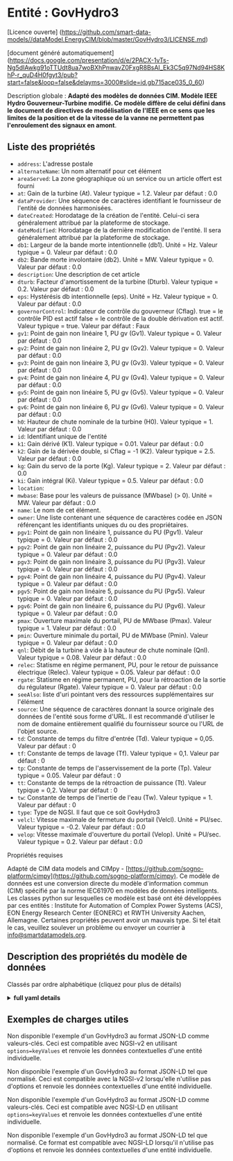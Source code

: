Entité : GovHydro3  
==================  
[Licence ouverte] (https://github.com/smart-data-models//dataModel.EnergyCIM/blob/master/GovHydro3/LICENSE.md)  
[document généré automatiquement] (https://docs.google.com/presentation/d/e/2PACX-1vTs-Ng5dIAwkg91oTTUdt8ua7woBXhPnwavZ0FxgR8BsAI_Ek3C5q97Nd94HS8KhP-r_quD4H0fgyt3/pub?start=false&loop=false&delayms=3000#slide=id.gb715ace035_0_60)  
Description globale : **Adapté des modèles de données CIM. Modèle IEEE Hydro Gouverneur-Turbine modifié.  Ce modèle diffère de celui défini dans le document de directives de modélisation de l'IEEE en ce sens que les limites de la position et de la vitesse de la vanne ne permettent pas l'enroulement des signaux en amont**.  

## Liste des propriétés  

- `address`: L'adresse postale  - `alternateName`: Un nom alternatif pour cet élément  - `areaServed`: La zone géographique où un service ou un article offert est fourni  - `at`: Gain de la turbine (At).  Valeur typique = 1.2. Valeur par défaut : 0.0  - `dataProvider`: Une séquence de caractères identifiant le fournisseur de l'entité de données harmonisées.  - `dateCreated`: Horodatage de la création de l'entité. Celui-ci sera généralement attribué par la plateforme de stockage.  - `dateModified`: Horodatage de la dernière modification de l'entité. Il sera généralement attribué par la plateforme de stockage.  - `db1`: Largeur de la bande morte intentionnelle (db1).  Unité = Hz.  Valeur typique = 0. Valeur par défaut : 0.0  - `db2`: Bande morte involontaire (db2).  Unité = MW.  Valeur typique = 0. Valeur par défaut : 0.0  - `description`: Une description de cet article  - `dturb`: Facteur d'amortissement de la turbine (Dturb).  Valeur typique = 0.2. Valeur par défaut : 0.0  - `eps`: Hystérésis db intentionnelle (eps).  Unité = Hz.  Valeur typique = 0. Valeur par défaut : 0.0  - `governorControl`: Indicateur de contrôle du gouverneur (Cflag). true = le contrôle PID est actif false = le contrôle de la double dérivation est actif. Valeur typique = true. Valeur par défaut : Faux  - `gv1`: Point de gain non linéaire 1, PU gv (Gv1).  Valeur typique = 0. Valeur par défaut : 0.0  - `gv2`: Point de gain non linéaire 2, PU gv (Gv2).  Valeur typique = 0. Valeur par défaut : 0.0  - `gv3`: Point de gain non linéaire 3, PU gv (Gv3).  Valeur typique = 0. Valeur par défaut : 0.0  - `gv4`: Point de gain non linéaire 4, PU gv (Gv4).  Valeur typique = 0. Valeur par défaut : 0.0  - `gv5`: Point de gain non linéaire 5, PU gv (Gv5).  Valeur typique = 0. Valeur par défaut : 0.0  - `gv6`: Point de gain non linéaire 6, PU gv (Gv6).  Valeur typique = 0. Valeur par défaut : 0.0  - `h0`: Hauteur de chute nominale de la turbine (H0).  Valeur typique = 1. Valeur par défaut : 0.0  - `id`: Identifiant unique de l'entité  - `k1`: Gain dérivé (K1).  Valeur typique = 0.01. Valeur par défaut : 0.0  - `k2`: Gain de la dérivée double, si Cflag = -1 (K2).  Valeur typique = 2.5. Valeur par défaut : 0.0  - `kg`: Gain du servo de la porte (Kg).  Valeur typique = 2. Valeur par défaut : 0.0  - `ki`: Gain intégral (Ki).  Valeur typique = 0.5. Valeur par défaut : 0.0  - `location`:   - `mwbase`: Base pour les valeurs de puissance (MWbase) (> 0).  Unité = MW. Valeur par défaut : 0.0  - `name`: Le nom de cet élément.  - `owner`: Une liste contenant une séquence de caractères codée en JSON référençant les identifiants uniques du ou des propriétaires.  - `pgv1`: Point de gain non linéaire 1, puissance du PU (Pgv1).  Valeur typique = 0. Valeur par défaut : 0.0  - `pgv2`: Point de gain non linéaire 2, puissance du PU (Pgv2).  Valeur typique = 0. Valeur par défaut : 0.0  - `pgv3`: Point de gain non linéaire 3, puissance du PU (Pgv3).  Valeur typique = 0. Valeur par défaut : 0.0  - `pgv4`: Point de gain non linéaire 4, puissance du PU (Pgv4).  Valeur typique = 0. Valeur par défaut : 0.0  - `pgv5`: Point de gain non linéaire 5, puissance du PU (Pgv5).  Valeur typique = 0. Valeur par défaut : 0.0  - `pgv6`: Point de gain non linéaire 6, puissance du PU (Pgv6).  Valeur typique = 0. Valeur par défaut : 0.0  - `pmax`: Ouverture maximale du portail, PU de MWbase (Pmax).  Valeur typique = 1. Valeur par défaut : 0.0  - `pmin`: Ouverture minimale du portail, PU de MWbase (Pmin).  Valeur typique = 0. Valeur par défaut : 0.0  - `qnl`: Débit de la turbine à vide à la hauteur de chute nominale (Qnl).  Valeur typique = 0.08. Valeur par défaut : 0.0  - `relec`: Statisme en régime permanent, PU, pour le retour de puissance électrique (Relec).  Valeur typique = 0.05. Valeur par défaut : 0.0  - `rgate`: Statisme en régime permanent, PU, pour la rétroaction de la sortie du régulateur (Rgate).  Valeur typique = 0. Valeur par défaut : 0.0  - `seeAlso`: liste d'uri pointant vers des ressources supplémentaires sur l'élément  - `source`: Une séquence de caractères donnant la source originale des données de l'entité sous forme d'URL. Il est recommandé d'utiliser le nom de domaine entièrement qualifié du fournisseur source ou l'URL de l'objet source.  - `td`: Constante de temps du filtre d'entrée (Td).  Valeur typique = 0,05. Valeur par défaut : 0  - `tf`: Constante de temps de lavage (Tf).  Valeur typique = 0,1. Valeur par défaut : 0  - `tp`: Constante de temps de l'asservissement de la porte (Tp).  Valeur typique = 0.05. Valeur par défaut : 0  - `tt`: Constante de temps de la rétroaction de puissance (Tt).  Valeur typique = 0,2. Valeur par défaut : 0  - `tw`: Constante de temps de l'inertie de l'eau (Tw).  Valeur typique = 1. Valeur par défaut : 0  - `type`: Type de NGSI. Il faut que ce soit GovHydro3  - `velcl`: Vitesse maximale de fermeture du portail (Velcl).  Unité = PU/sec.  Valeur typique = -0.2. Valeur par défaut : 0.0  - `velop`: Vitesse maximale d'ouverture du portail (Velop).  Unité = PU/sec. Valeur typique = 0.2. Valeur par défaut : 0.0    
Propriétés requises  
Adapté de CIM data models and CIMpy - [https://github.com/sogno-platform/cimpy](https://github.com/sogno-platform/cimpy). Ce modèle de données est une conversion directe du modèle d'information commun (CIM) spécifié par la norme IEC61970 en modèles de données intelligents. Les classes python sur lesquelles ce modèle est basé ont été développées par ces entités : Institute for Automation of Complex Power Systems (ACS), EON Energy Research Center (EONERC) et RWTH University Aachen, Allemagne. Certaines propriétés peuvent avoir un mauvais type. Si tel était le cas, veuillez soulever un problème ou envoyer un courrier à info@smartdatamodels.org.  
## Description des propriétés du modèle de données  
Classés par ordre alphabétique (cliquez pour plus de détails)  
<details><summary><strong>full yaml details</strong></summary>    
```yaml  
GovHydro3:    
  description: 'Adapted from CIM data models. Modified IEEE Hydro Governor-Turbine Model.  This model differs from that defined in the IEEE modeling guideline paper in that the limits on gate position and velocity do not permit wind up of the upstream signals.'    
  properties:    
    address:    
      description: 'The mailing address'    
      properties:    
        addressCountry:    
          description: 'Property. The country. For example, Spain. Model:''https://schema.org/addressCountry'''    
          type: string    
        addressLocality:    
          description: 'Property. The locality in which the street address is, and which is in the region. Model:''https://schema.org/addressLocality'''    
          type: string    
        addressRegion:    
          description: 'Property. The region in which the locality is, and which is in the country. Model:''https://schema.org/addressRegion'''    
          type: string    
        postOfficeBoxNumber:    
          description: 'Property. The post office box number for PO box addresses. For example, 03578. Model:''https://schema.org/postOfficeBoxNumber'''    
          type: string    
        postalCode:    
          description: 'Property. The postal code. For example, 24004. Model:''https://schema.org/https://schema.org/postalCode'''    
          type: string    
        streetAddress:    
          description: 'Property. The street address. Model:''https://schema.org/streetAddress'''    
          type: string    
      type: Property    
      x-ngsi:    
        model: https://schema.org/address    
    alternateName:    
      description: 'An alternative name for this item'    
      type: Property    
    areaServed:    
      description: 'The geographic area where a service or offered item is provided'    
      type: Property    
      x-ngsi:    
        model: https://schema.org/Text    
    at:    
      description: 'Turbine gain (At).  Typical Value = 1.2. Default: 0.0'    
      type: number    
      x-ngsi:    
        model: https://schema.org/Number    
    dataProvider:    
      description: 'A sequence of characters identifying the provider of the harmonised data entity.'    
      type: Property    
    dateCreated:    
      description: 'Entity creation timestamp. This will usually be allocated by the storage platform.'    
      format: date-time    
      type: Property    
    dateModified:    
      description: 'Timestamp of the last modification of the entity. This will usually be allocated by the storage platform.'    
      format: date-time    
      type: Property    
    db1:    
      description: 'Intentional dead-band width (db1).  Unit = Hz.  Typical Value = 0. Default: 0.0'    
      type: number    
      x-ngsi:    
        model: https://schema.org/Number    
    db2:    
      description: 'Unintentional dead-band (db2).  Unit = MW.  Typical Value = 0. Default: 0.0'    
      type: number    
      x-ngsi:    
        model: https://schema.org/Number    
    description:    
      description: 'A description of this item'    
      type: Property    
    dturb:    
      description: 'Turbine damping factor (Dturb).  Typical Value = 0.2. Default: 0.0'    
      type: number    
      x-ngsi:    
        model: https://schema.org/Number    
    eps:    
      description: 'Intentional db hysteresis (eps).  Unit = Hz.  Typical Value = 0. Default: 0.0'    
      type: number    
      x-ngsi:    
        model: https://schema.org/Number    
    governorControl:    
      description: 'Governor control flag (Cflag). true = PID control is active false = double derivative control is active. Typical Value = true. Default: False'    
      type: number    
      x-ngsi:    
        model: https://schema.org/Number    
    gv1:    
      description: 'Nonlinear gain point 1, PU gv (Gv1).  Typical Value = 0. Default: 0.0'    
      type: number    
      x-ngsi:    
        model: https://schema.org/Number    
    gv2:    
      description: 'Nonlinear gain point 2, PU gv (Gv2).  Typical Value = 0. Default: 0.0'    
      type: number    
      x-ngsi:    
        model: https://schema.org/Number    
    gv3:    
      description: 'Nonlinear gain point 3, PU gv (Gv3).  Typical Value = 0. Default: 0.0'    
      type: number    
      x-ngsi:    
        model: https://schema.org/Number    
    gv4:    
      description: 'Nonlinear gain point 4, PU gv (Gv4).  Typical Value = 0. Default: 0.0'    
      type: number    
      x-ngsi:    
        model: https://schema.org/Number    
    gv5:    
      description: 'Nonlinear gain point 5, PU gv (Gv5).  Typical Value = 0. Default: 0.0'    
      type: number    
      x-ngsi:    
        model: https://schema.org/Number    
    gv6:    
      description: 'Nonlinear gain point 6, PU gv (Gv6).  Typical Value = 0. Default: 0.0'    
      type: number    
      x-ngsi:    
        model: https://schema.org/Number    
    h0:    
      description: 'Turbine nominal head (H0).  Typical Value = 1. Default: 0.0'    
      type: number    
      x-ngsi:    
        model: https://schema.org/Number    
    id:    
      anyOf: &govhydro3_-_properties_-_owner_-_items_-_anyof    
        - description: 'Property. Identifier format of any NGSI entity'    
          maxLength: 256    
          minLength: 1    
          pattern: ^[\w\-\.\{\}\$\+\*\[\]`|~^@!,:\\]+$    
          type: string    
        - description: 'Property. Identifier format of any NGSI entity'    
          format: uri    
          type: string    
      description: 'Unique identifier of the entity'    
      type: Property    
    k1:    
      description: 'Derivative gain (K1).  Typical Value = 0.01. Default: 0.0'    
      type: number    
      x-ngsi:    
        model: https://schema.org/Number    
    k2:    
      description: 'Double derivative gain, if Cflag = -1 (K2).  Typical Value = 2.5. Default: 0.0'    
      type: number    
      x-ngsi:    
        model: https://schema.org/Number    
    kg:    
      description: 'Gate servo gain (Kg).  Typical Value = 2. Default: 0.0'    
      type: number    
      x-ngsi:    
        model: https://schema.org/Number    
    ki:    
      description: 'Integral gain (Ki).  Typical Value = 0.5. Default: 0.0'    
      type: number    
      x-ngsi:    
        model: https://schema.org/Number    
    location:    
      $id: https://geojson.org/schema/Geometry.json    
      $schema: "http://json-schema.org/draft-07/schema#"    
      oneOf:    
        - properties:    
            bbox:    
              items:    
                type: number    
              minItems: 4    
              type: array    
            coordinates:    
              items:    
                type: number    
              minItems: 2    
              type: array    
            type:    
              enum:    
                - Point    
              type: string    
          required:    
            - type    
            - coordinates    
          title: 'GeoJSON Point'    
          type: object    
        - properties:    
            bbox:    
              items:    
                type: number    
              minItems: 4    
              type: array    
            coordinates:    
              items:    
                items:    
                  type: number    
                minItems: 2    
                type: array    
              minItems: 2    
              type: array    
            type:    
              enum:    
                - LineString    
              type: string    
          required:    
            - type    
            - coordinates    
          title: 'GeoJSON LineString'    
          type: object    
        - properties:    
            bbox:    
              items:    
                type: number    
              minItems: 4    
              type: array    
            coordinates:    
              items:    
                items:    
                  items:    
                    type: number    
                  minItems: 2    
                  type: array    
                minItems: 4    
                type: array    
              type: array    
            type:    
              enum:    
                - Polygon    
              type: string    
          required:    
            - type    
            - coordinates    
          title: 'GeoJSON Polygon'    
          type: object    
        - properties:    
            bbox:    
              items:    
                type: number    
              minItems: 4    
              type: array    
            coordinates:    
              items:    
                items:    
                  type: number    
                minItems: 2    
                type: array    
              type: array    
            type:    
              enum:    
                - MultiPoint    
              type: string    
          required:    
            - type    
            - coordinates    
          title: 'GeoJSON MultiPoint'    
          type: object    
        - properties:    
            bbox:    
              items:    
                type: number    
              minItems: 4    
              type: array    
            coordinates:    
              items:    
                items:    
                  items:    
                    type: number    
                  minItems: 2    
                  type: array    
                minItems: 2    
                type: array    
              type: array    
            type:    
              enum:    
                - MultiLineString    
              type: string    
          required:    
            - type    
            - coordinates    
          title: 'GeoJSON MultiLineString'    
          type: object    
        - properties:    
            bbox:    
              items:    
                type: number    
              minItems: 4    
              type: array    
            coordinates:    
              items:    
                items:    
                  items:    
                    items:    
                      type: number    
                    minItems: 2    
                    type: array    
                  minItems: 4    
                  type: array    
                type: array    
              type: array    
            type:    
              enum:    
                - MultiPolygon    
              type: string    
          required:    
            - type    
            - coordinates    
          title: 'GeoJSON MultiPolygon'    
          type: object    
      title: 'GeoJSON Geometry'    
    mwbase:    
      description: 'Base for power values (MWbase) (> 0).  Unit = MW. Default: 0.0'    
      type: number    
      x-ngsi:    
        model: https://schema.org/Number    
    name:    
      description: 'The name of this item.'    
      type: Property    
    owner:    
      description: 'A List containing a JSON encoded sequence of characters referencing the unique Ids of the owner(s)'    
      items:    
        anyOf: *govhydro3_-_properties_-_owner_-_items_-_anyof    
        description: 'Property. Unique identifier of the entity'    
      type: Property    
    pgv1:    
      description: 'Nonlinear gain point 1, PU power (Pgv1).  Typical Value = 0. Default: 0.0'    
      type: number    
      x-ngsi:    
        model: https://schema.org/Number    
    pgv2:    
      description: 'Nonlinear gain point 2, PU power (Pgv2).  Typical Value = 0. Default: 0.0'    
      type: number    
      x-ngsi:    
        model: https://schema.org/Number    
    pgv3:    
      description: 'Nonlinear gain point 3, PU power (Pgv3).  Typical Value = 0. Default: 0.0'    
      type: number    
      x-ngsi:    
        model: https://schema.org/Number    
    pgv4:    
      description: 'Nonlinear gain point 4, PU power (Pgv4).  Typical Value = 0. Default: 0.0'    
      type: number    
      x-ngsi:    
        model: https://schema.org/Number    
    pgv5:    
      description: 'Nonlinear gain point 5, PU power (Pgv5).  Typical Value = 0. Default: 0.0'    
      type: number    
      x-ngsi:    
        model: https://schema.org/Number    
    pgv6:    
      description: 'Nonlinear gain point 6, PU power (Pgv6).  Typical Value = 0. Default: 0.0'    
      type: number    
      x-ngsi:    
        model: https://schema.org/Number    
    pmax:    
      description: 'Maximum gate opening, PU of MWbase (Pmax).  Typical Value = 1. Default: 0.0'    
      type: number    
      x-ngsi:    
        model: https://schema.org/Number    
    pmin:    
      description: 'Minimum gate opening, PU of MWbase (Pmin).  Typical Value = 0. Default: 0.0'    
      type: number    
      x-ngsi:    
        model: https://schema.org/Number    
    qnl:    
      description: 'No-load turbine flow at nominal head (Qnl).  Typical Value = 0.08. Default: 0.0'    
      type: number    
      x-ngsi:    
        model: https://schema.org/Number    
    relec:    
      description: 'Steady-state droop, PU, for electrical power feedback (Relec).  Typical Value = 0.05. Default: 0.0'    
      type: number    
      x-ngsi:    
        model: https://schema.org/Number    
    rgate:    
      description: 'Steady-state droop, PU, for governor output feedback (Rgate).  Typical Value = 0. Default: 0.0'    
      type: number    
      x-ngsi:    
        model: https://schema.org/Number    
    seeAlso:    
      description: 'list of uri pointing to additional resources about the item'    
      oneOf:    
        - items:    
            format: uri    
            type: string    
          minItems: 1    
          type: array    
        - format: uri    
          type: string    
      type: Property    
    source:    
      description: 'A sequence of characters giving the original source of the entity data as a URL. Recommended to be the fully qualified domain name of the source provider, or the URL to the source object.'    
      type: Property    
    td:    
      description: 'Input filter time constant (Td).  Typical Value = 0.05. Default: 0'    
      type: number    
      x-ngsi:    
        model: https://schema.org/Number    
    tf:    
      description: 'Washout time constant (Tf).  Typical Value = 0.1. Default: 0'    
      type: number    
      x-ngsi:    
        model: https://schema.org/Number    
    tp:    
      description: 'Gate servo time constant (Tp).  Typical Value = 0.05. Default: 0'    
      type: number    
      x-ngsi:    
        model: https://schema.org/Number    
    tt:    
      description: 'Power feedback time constant (Tt).  Typical Value = 0.2. Default: 0'    
      type: number    
      x-ngsi:    
        model: https://schema.org/Number    
    tw:    
      description: 'Water inertia time constant (Tw).  Typical Value = 1. Default: 0'    
      type: number    
      x-ngsi:    
        model: https://schema.org/Number    
    type:    
      description: 'NGSI type. It has to be GovHydro3'    
      enum:    
        - GovHydro3    
      type: Property    
    velcl:    
      description: 'Maximum gate closing velocity (Velcl).  Unit = PU/sec.  Typical Value = -0.2. Default: 0.0'    
      type: number    
      x-ngsi:    
        model: https://schema.org/Number    
    velop:    
      description: 'Maximum gate opening velocity (Velop).  Unit = PU/sec. Typical Value = 0.2. Default: 0.0'    
      type: number    
      x-ngsi:    
        model: https://schema.org/Number    
  required: []    
  type: object    
```  
</details>    
## Exemples de charges utiles  
Non disponible l'exemple d'un GovHydro3 au format JSON-LD comme valeurs-clés. Ceci est compatible avec NGSI-v2 en utilisant `options=keyValues` et renvoie les données contextuelles d'une entité individuelle.  
Non disponible l'exemple d'un GovHydro3 au format JSON-LD tel que normalisé. Ceci est compatible avec la NGSI-v2 lorsqu'elle n'utilise pas d'options et renvoie les données contextuelles d'une entité individuelle.  
Non disponible l'exemple d'un GovHydro3 au format JSON-LD comme valeurs-clés. Ceci est compatible avec NGSI-LD en utilisant `options=keyValues` et renvoie les données contextuelles d'une entité individuelle.  
Non disponible l'exemple d'un GovHydro3 au format JSON-LD tel que normalisé. Ce format est compatible avec NGSI-LD lorsqu'il n'utilise pas d'options et renvoie les données contextuelles d'une entité individuelle.  
